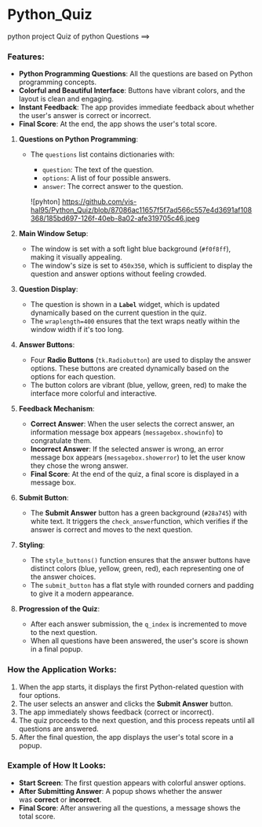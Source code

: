 # Python_Quiz
python project Quiz of python Questions  ==>
### Features:
- **Python Programming Questions**: All the questions are based on Python programming concepts.
- **Colorful and Beautiful Interface**: Buttons have vibrant colors, and the layout is clean and engaging.
- **Instant Feedback**: The app provides immediate feedback about whether the user's answer is correct or incorrect.
- **Final Score**: At the end, the app shows the user's total score.
1. **Questions on Python Programming**:
    - The `questions` list contains dictionaries with:
        - `question`: The text of the question.
        - `options`: A list of four possible answers.
        - `answer`: The correct answer to the question.
        
        ![pyhton] https://github.com/vis-hal95/Python_Quiz/blob/87086ac11657f5f7ad566c557e4d3691af108368/185bd697-126f-40eb-8a02-afe319705c46.jpeg

2. **Main Window Setup**:
    - The window is set with a soft light blue background (`#f0f8ff`), making it visually appealing.
    - The window's size is set to `450x350`, which is sufficient to display the question and answer options without feeling crowded.
3. **Question Display**:
    - The question is shown in a **`Label`** widget, which is updated dynamically based on the current question in the quiz.
    - The `wraplength=400` ensures that the text wraps neatly within the window width if it's too long.
4. **Answer Buttons**:
    - Four **Radio Buttons** (`tk.Radiobutton`) are used to display the answer options. These buttons are created dynamically based on the options for each question.
    - The button colors are vibrant (blue, yellow, green, red) to make the interface more colorful and interactive.
5. **Feedback Mechanism**:
    - **Correct Answer**: When the user selects the correct answer, an information message box appears (`messagebox.showinfo`) to congratulate them.
    - **Incorrect Answer**: If the selected answer is wrong, an error message box appears (`messagebox.showerror`) to let the user know they chose the wrong answer.
    - **Final Score**: At the end of the quiz, a final score is displayed in a message box.
6. **Submit Button**:
    - The **Submit Answer** button has a green background (`#28a745`) with white text. It triggers the `check_answer`function, which verifies if the answer is correct and moves to the next question.
7. **Styling**:
    - The `style_buttons()` function ensures that the answer buttons have distinct colors (blue, yellow, green, red), each representing one of the answer choices.
    - The `submit_button` has a flat style with rounded corners and padding to give it a modern appearance.
8. **Progression of the Quiz**:
    - After each answer submission, the `q_index` is incremented to move to the next question.
    - When all questions have been answered, the user's score is shown in a final popup.

### How the Application Works:

1. When the app starts, it displays the first Python-related question with four options.
2. The user selects an answer and clicks the **Submit Answer** button.
3. The app immediately shows feedback (correct or incorrect).
4. The quiz proceeds to the next question, and this process repeats until all questions are answered.
5. After the final question, the app displays the user's total score in a popup.

### Example of How It Looks:

- **Start Screen**: The first question appears with colorful answer options.
- **After Submitting Answer**: A popup shows whether the answer was **correct** or **incorrect**.
- **Final Score**: After answering all the questions, a message shows the total score.


